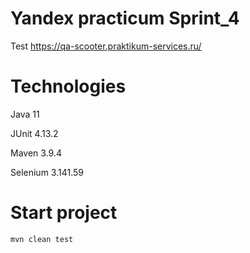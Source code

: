 # Yandex practicum Sprint_4
Test https://qa-scooter.praktikum-services.ru/

# Technologies
Java 11

JUnit 4.13.2

Maven 3.9.4

Selenium 3.141.59

# Start project

```Shell
mvn clean test